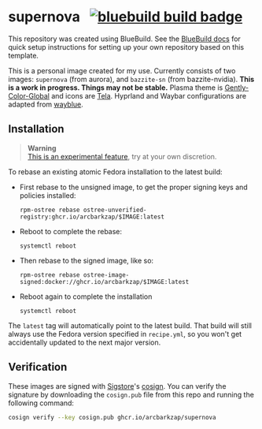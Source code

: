 # supernova &nbsp; [![bluebuild build badge](https://github.com/arcbarkzap/supernova/actions/workflows/build.yml/badge.svg)](https://github.com/arcbarkzap/supernova/actions/workflows/build.yml)

This repository was created using BlueBuild. See the [BlueBuild docs](https://blue-build.org/how-to/setup/) for quick setup instructions for setting up your own repository based on this template.

This is a personal image created for my use. Currently consists of two images: `supernova` (from aurora), and `bazzite-sn` (from bazzite-nvidia). **This is a work in progress. Things may not be stable.** Plasma theme is [Gently-Color-Global](https://www.pling.com/p/1934188/) and icons are [Tela](https://www.gnome-look.org/p/1279924). Hyprland and Waybar configurations are adapted from [wayblue](https://github.com/wayblueorg/wayblue).

## Installation

> **Warning**  
> [This is an experimental feature](https://www.fedoraproject.org/wiki/Changes/OstreeNativeContainerStable), try at your own discretion.

To rebase an existing atomic Fedora installation to the latest build:

- First rebase to the unsigned image, to get the proper signing keys and policies installed:
  ```
  rpm-ostree rebase ostree-unverified-registry:ghcr.io/arcbarkzap/$IMAGE:latest
  ```
- Reboot to complete the rebase:
  ```
  systemctl reboot
  ```
- Then rebase to the signed image, like so:
  ```
  rpm-ostree rebase ostree-image-signed:docker://ghcr.io/arcbarkzap/$IMAGE:latest
  ```
- Reboot again to complete the installation
  ```
  systemctl reboot
  ```

The `latest` tag will automatically point to the latest build. That build will still always use the Fedora version specified in `recipe.yml`, so you won't get accidentally updated to the next major version.

## Verification

These images are signed with [Sigstore](https://www.sigstore.dev/)'s [cosign](https://github.com/sigstore/cosign). You can verify the signature by downloading the `cosign.pub` file from this repo and running the following command:

```bash
cosign verify --key cosign.pub ghcr.io/arcbarkzap/supernova
```
